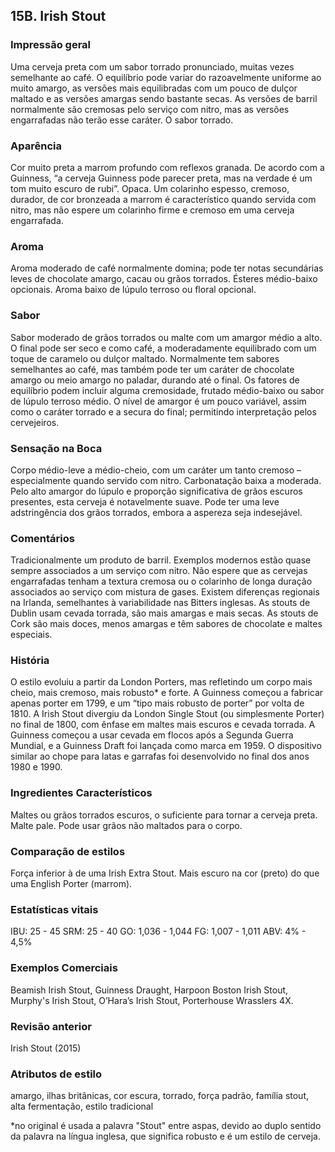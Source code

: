 ## 15B. Irish Stout

### Impressão geral

Uma cerveja preta com um sabor torrado pronunciado, muitas vezes semelhante ao café. O equilíbrio pode variar do razoavelmente uniforme ao muito amargo, as versões mais equilibradas com um pouco de dulçor maltado e as versões amargas sendo bastante secas. As versões de barril normalmente são cremosas pelo serviço com nitro, mas as versões engarrafadas não terão esse caráter. O sabor torrado.

### Aparência

Cor muito preta a marrom profundo com reflexos granada. De acordo com a Guinness, “a cerveja Guinness pode parecer preta, mas na verdade é um tom muito escuro de rubi”. Opaca. Um colarinho espesso, cremoso, durador, de cor bronzeada a marrom é característico quando servida com nitro, mas não espere um colarinho firme e cremoso em uma cerveja engarrafada.

### Aroma

Aroma moderado de café normalmente domina; pode ter notas secundárias leves de chocolate amargo, cacau ou grãos torrados. Ésteres médio-baixo opcionais. Aroma baixo de lúpulo terroso ou floral opcional.

### Sabor

Sabor moderado de grãos torrados ou malte com um amargor médio a alto. O final pode ser seco e como café, a moderadamente equilibrado com um toque de caramelo ou dulçor maltado. Normalmente tem sabores semelhantes ao café, mas também pode ter um caráter de chocolate amargo ou meio amargo no paladar, durando até o final. Os fatores de equilíbrio podem incluir alguma cremosidade, frutado médio-baixo ou sabor de lúpulo terroso médio. O nível de amargor é um pouco variável, assim como o caráter torrado e a secura do final; permitindo interpretação pelos cervejeiros.

### Sensação na Boca

Corpo médio-leve a médio-cheio, com um caráter um tanto cremoso – especialmente quando servido com nitro. Carbonatação baixa a moderada. Pelo alto amargor do lúpulo e proporção significativa de grãos escuros presentes, esta cerveja é notavelmente suave. Pode ter uma leve adstringência dos grãos torrados, embora a aspereza seja indesejável.

### Comentários

Tradicionalmente um produto de barril. Exemplos modernos estão quase sempre associados a um serviço com nitro. Não espere que as cervejas engarrafadas tenham a textura cremosa ou o colarinho de longa duração associados ao serviço com mistura de gases. Existem diferenças regionais na Irlanda, semelhantes à variabilidade nas Bitters inglesas. As stouts de Dublin usam cevada torrada, são mais amargas e mais secas. As stouts de Cork são mais doces, menos amargas e têm sabores de chocolate e maltes especiais.

### História

O estilo evoluiu a partir da London Porters, mas refletindo um corpo mais cheio, mais cremoso, mais robusto* e forte. A Guinness começou a fabricar apenas porter em 1799, e um “tipo mais robusto de porter” por volta de 1810. A Irish Stout divergiu da London Single Stout (ou simplesmente Porter) no final de 1800, com ênfase em maltes mais escuros e cevada torrada. A Guinness começou a usar cevada em flocos após a Segunda Guerra Mundial, e a Guinness Draft foi lançada como marca em 1959. O dispositivo similar ao chope para latas e garrafas foi desenvolvido no final dos anos 1980 e 1990.

### Ingredientes Característicos

Maltes ou grãos torrados escuros, o suficiente para tornar a cerveja preta. Malte pale. Pode usar grãos não maltados para o corpo.

### Comparação de estilos

Força inferior à de uma Irish Extra Stout. Mais escuro na cor (preto) do que uma English Porter (marrom).

### Estatísticas vitais

IBU: 25 - 45
SRM: 25 - 40
GO: 1,036 - 1,044
FG: 1,007 - 1,011
ABV: 4% - 4,5%

### Exemplos Comerciais

Beamish Irish Stout, Guinness Draught, Harpoon Boston Irish Stout, Murphy's Irish Stout, O’Hara’s Irish Stout, Porterhouse Wrasslers 4X.

### Revisão anterior

Irish Stout (2015)

### Atributos de estilo

amargo, ilhas britânicas, cor escura, torrado, força padrão, família stout, alta fermentação, estilo tradicional

*no original é usada a palavra "Stout" entre aspas, devido ao duplo sentido da palavra na língua inglesa, que significa robusto e é um estilo de cerveja.